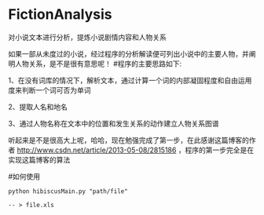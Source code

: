 # FictionAnalysis
对小说文本进行分析，提炼小说剧情内容和人物关系

如果一部从未度过的小说，经过程序的分析解读便可列出小说中的主要人物，并阐明人物关系，是不是很有意思呢！
#程序的主要思路如下:

1、在没有词库的情况下，解析文本，通过计算一个词的内部凝固程度和自由运用度来判断一个词可否为单词

2、提取人名和地名

3、通过人物名称在文本中的位置和发生关系的动作建立人物关系图谱

听起来是不是很高大上呢，哈哈，现在勉强完成了第一步，在此感谢这篇博客的作者 http://www.csdn.net/article/2013-05-08/2815186 ，程序的第一步完全是在实现这篇博客的算法

#如何使用
<!--hibiscusMain.py 为主程序，直接运行即可，程序将读取《黑色裂变.txt》并最终输出一个excel-->
   
    python hibiscusMain.py "path/file"

    -- > file.xls

